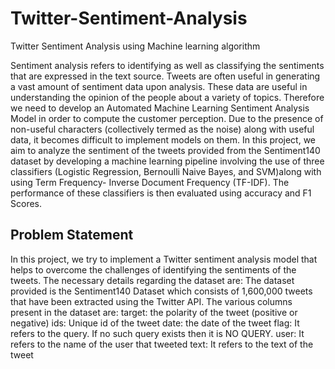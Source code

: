 # Twitter-Sentiment-Analysis
Twitter Sentiment Analysis using Machine learning algorithm

Sentiment analysis refers to identifying as well as classifying the sentiments that are expressed in the text source. Tweets are often useful in generating a vast amount of sentiment data upon analysis. These data are useful in understanding the opinion of the people about a variety of topics.
Therefore we need to develop an Automated Machine Learning Sentiment Analysis Model in order to compute the customer perception. Due to the presence of non-useful characters (collectively termed as the noise) along with useful data, it becomes difficult to implement models on them.
In this project, we aim to analyze the sentiment of the tweets provided from the Sentiment140 dataset by developing a machine learning pipeline involving the use of three classifiers (Logistic Regression, Bernoulli Naive Bayes, and SVM)along with using Term Frequency- Inverse Document Frequency (TF-IDF). The performance of these classifiers is then evaluated using accuracy and F1 Scores.

## Problem Statement
In this project, we try to implement a Twitter sentiment analysis model that helps to overcome the challenges of identifying the sentiments of the tweets. The necessary details regarding the dataset are:
The dataset provided is the Sentiment140 Dataset which consists of 1,600,000 tweets that have been extracted using the Twitter API. The various columns present in the dataset are:
target: the polarity of the tweet (positive or negative)
ids: Unique id of the tweet
date: the date of the tweet
flag: It refers to the query. If no such query exists then it is NO QUERY.
user: It refers to the name of the user that tweeted
text: It refers to the text of the tweet
